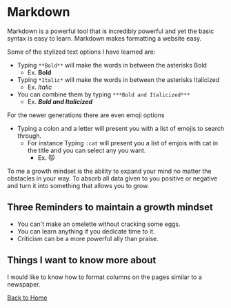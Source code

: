 # Markdown

Markdown is a powerful tool that is incredibly powerful and yet the basic syntax is easy to learn. Markdown makes formatting a website easy.

Some of the stylized text options I have learned are:

- Typing `**Bold**` will make the words in between the asterisks Bold
  - Ex.   **Bold**
- Typing `*Italic*` will make the words in between the asterisks Italicized
  - Ex. *Italic*
- You can combine them by typing `***Bold and Italicized***`  
  - Ex. ***Bold and Italicized***

For the newer generations there are even emoji options

- Typing a colon and a letter will present you with a list of emojis to search through.
  - For instance Typing `:cat` will present you a list of emjois with cat in the title and you can select any you want.
    - Ex. 😾

 To me a growth mindset is the ability to expand your mind no matter the obstacles in your way. To absorb all data given to you positive or negative and turn it into something that allows you to grow.

## **Three Reminders to maintain a growth mindset**

- You can't make an omelette without cracking some eggs.
- You can learn anything if you dedicate time to it.
- Criticism can be a more powerful ally than praise.

## Things I want to know more about

I would like to know how to format columns on the pages similar to a newspaper.

[Back to Home](../README.md)
